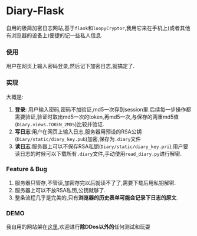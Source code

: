 # Diary-Flask

自用的极简加密日志网站,基于`flask`和`loopyCryptor`,我用它来在手机上(或者其他有浏览器的设备上)便捷的记一些私人信息.

### 使用

用户在网页上输入密码登录,然后记下加密日志,就搞定了.

### 实现

大概是:
1. **登录**: 用户输入密码,密码不加验证,md5一次存到session里.后续每一步操作都需要验证,验证时取出md5一次的token,再md5一次,与保存的两重md5值(`Diary.views.TOKEN_2MD5`)比较并验证.
2. **写日志**:用户在网页上输入日志,服务器用预设的RSA公钥(`Diary/static/diary_key.pub`)加密,保存为`.diary`文件
3. **读日志**:服务器上可以不保存RSA私钥(`Diary/static/diary_key.pri`),用户要读日志的时候可以下载所有`.diary`文件,手动使用`read_diary.py`进行解密.

### Feature & Bug

1. 服务器只管存,不管读,加密存完以后就读不了了,需要下载后用私钥解密.
2. 服务器上可以不放RSA私钥,公钥就够了.
3. 整条流程几乎是完美的,只有**浏览器的历史表单可能会记录下日志的原文**.

### DEMO

我自用的网站架在[这里](http://diary.loopy.tech),欢迎进行**除DDos以外的**任何测试和玩耍
